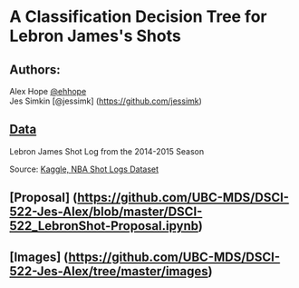 # A Classification Decision Tree for Lebron James's Shots 
   
   
## Authors: 

Alex Hope [@ehhope](https://github.com/ehhope)  
Jes Simkin [@jessimk] (https://github.com/jessimk) 

## [Data](https://github.com/UBC-MDS/DSCI-522-Jes-Alex/tree/master/data)

Lebron James Shot Log from the 2014-2015 Season

Source: [Kaggle, NBA Shot Logs Dataset](https://www.kaggle.com/dansbecker/nba-shot-logs/home)

## [Proposal] (https://github.com/UBC-MDS/DSCI-522-Jes-Alex/blob/master/DSCI-522_LebronShot-Proposal.ipynb)

## [Images] (https://github.com/UBC-MDS/DSCI-522-Jes-Alex/tree/master/images)
